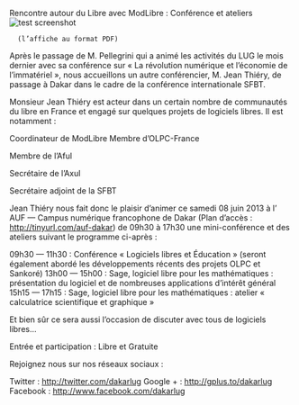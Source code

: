 
 Rencontre autour du Libre avec ModLibre : Conférence et ateliers
![test screenshot](http://upload.wikimedia.org/wikipedia/commons/thumb/0/0c/Affiche_Conference_et_atelier_DakarLUG_avec_jean_Thiery_8-juin-2013.pdf/page1-339px-Affiche_Conference_et_atelier_DakarLUG_avec_jean_Thiery_8-juin-2013.pdf.jpg "")
    
      (l’affiche au format PDF)

Après le passage de M. Pellegrini qui a animé les activités du LUG le
mois dernier avec sa conférence sur « La révolution numérique et l’économie de
l’immatériel », nous accueillons un autre conférencier, M. Jean
Thiéry, de passage à Dakar dans le cadre de la conférence
internationale SFBT.

Monsieur Jean Thiéry est acteur dans un certain nombre de communautés
du libre en France et engagé sur quelques projets de logiciels libres.
Il est notamment :

Coordinateur de ModLibre
Membre d’OLPC-France

Membre de l’Aful

Secrétaire de l’Axul

Secrétaire adjoint de la SFBT




Jean Thiéry nous fait donc le plaisir d’animer ce samedi 08 juin 2013 à l’ AUF — Campus numérique francophone de Dakar
(Plan d’accès : http://tinyurl.com/auf-dakar)
de
09h30 à 17h30 une
mini-conférence et des ateliers suivant le programme ci-après :

09h30 — 11h30 : Conférence « Logiciels libres et Éducation »
(seront également abordé les développements récents des projets OLPC et
Sankoré)
13h00 — 15h00 : Sage,
logiciel libre pour les mathématiques : présentation du logiciel et de
nombreuses applications d’intérêt général
15h15 — 17h15 : Sage, logiciel libre pour les mathématiques :
atelier « calculatrice scientifique et graphique »

Et bien sûr ce sera aussi l’occasion de discuter avec tous de logiciels
libres…

Entrée
et participation : Libre et Gratuite

Rejoignez nous sur nos réseaux sociaux :

Twitter : http://twitter.com/dakarlug
Google + : http://gplus.to/dakarlug
Facebook : http://www.facebook.com/dakarlug


    
    
    



    



    



    



    



    



 
    
     